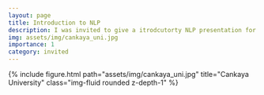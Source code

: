 ```yaml
---
layout: page
title: Introduction to NLP
description: I was invited to give a itrodcutorty NLP presentation for freshman students at Cankaya University. 
img: assets/img/cankaya_uni.jpg
importance: 1
category: invited
---
```


<div class="row">
    <div class="col-sm mt-3 mt-md-0">
        {% include figure.html path="assets/img/cankaya_uni.jpg" title="Cankaya University" class="img-fluid rounded z-depth-1" %}
    </div>
</div>
